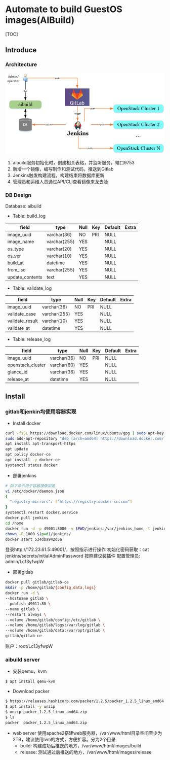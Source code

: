 # Automate to build GuestOS images(AIBuild)
[TOC]

## Introduce

### Architecture
![Alt text](./arch.png)

1. aibuild服务初始化时，创建相关表格，并监听服务，端口9753
2. 新增一个镜像，编写制作和测试代码，推送到Gitlab
3. Jenkins触发构建流程，构建结束将数据库更新
4. 管理员和运维人员通过API/CLI查看镜像来龙去脉

### DB Design

Database: aibuild

* Table: build_log

| field | type | Null | Key | Default | Extra |
|------|------|------|------|------|------|
|image_uuid|varchar(36)|NO|PRI|NULL||
|image_name|varchar(255)|YES||NULL||
|os_type|varchar(20)|YES||NULL||
|os_ver|varchar(10)|YES||NULL||
|build_at|datetime|YES||NULL||
|from_iso|varchar(255)|YES||NULL||
|update_contents|text|YES||NULL||

* Table: validate_log

|field|type|Null|Key|Default|Extra|
|------|------|------|------|------|------|
|image_uuid|varchar(36)|NO|PRI|NULL||
|validate_case|varchar(255)|YES||NULL||
|validate_result|varchar(10)|YES||NULL||
|validate_at|datetime|YES||NULL||

* Table: release_log

|field|type|Null|Key|Default|Extra|
|------|------|------|------|------|------|
|image_uuid|varchar(36)|NO|PRI|NULL||
|openstack_cluster|varchar(60)|YES||NULL||
|glance_id|varchar(36)|YES||NULL||
|release_at|datetime|YES||NULL||


## Install

### gitlab和jenkin均使用容器实现
* Install docker
``` bash
curl -fsSL https://download.docker.com/linux/ubuntu/gpg | sudo apt-key add -
sudo add-apt-repository "deb [arch=amd64] https://download.docker.com/linux/ubuntu $(lsb_release -cs) stable"
apt install apt-transport-https
apt update
apt policy docker-ce
apt install -y docker-ce
systemctl status docker
```

* 部署jenkins
``` bash
# 如下命令用于容器镜像加速
vi /etc/docker/daemon.json
{
  "registry-mirrors": ["https://registry.docker-cn.com"]
}
systemctl restart docker.service
docker pull jenkins
cd /home
docker run -d -p 49001:8080 -v $PWD/jenkins:/var/jenkins_home -t jenkins
chown -R 1000 $(pwd)/jenkins/
docker start 534dba942d5a
```

登录http://172.23.61.5:49001/，按照指示进行操作
初始化密码获取：cat jenkins/secrets/initialAdminPassword
按照建议装插件
配置管理员: admin/Lc13yfwpW

* 部署gitlab
``` bash
docker pull gitlab/gitlab-ce
mkdir -p /home/gitlab/{config,data,logs}
docker run -d \
--hostname gitlab \
--publish 49011:80 \
--name gitlab \
--restart always \
--volume /home/gitlab/config:/etc/gitlab \
--volume /home/gitlab/logs:/var/log/gitlab \
--volume /home/gitlab/data:/var/opt/gitlab \
gitlab/gitlab-ce

```
账户：root/Lc13yfwpW

### aibuild server
* 安装qemu，kvm
``` bash
$ apt install qemu-kvm
```

* Download packer
``` bash
$ https://releases.hashicorp.com/packer/1.2.5/packer_1.2.5_linux_amd64.zip
$ apt install -y unzip
$ unzip packer_1.2.5_linux_amd64.zip
$ ls
packer  packer_1.2.5_linux_amd64.zip
```

* web server
使用apache2搭建web服务器，/var/www/html目录空间至少为2TB，建议使用lvm的方式，方便扩容。分为2个目录
	* build: 构建成功后推送的地方，/var/www/html/images/build
	* release: 测试通过后推送的地方，/var/www/html/images/release

